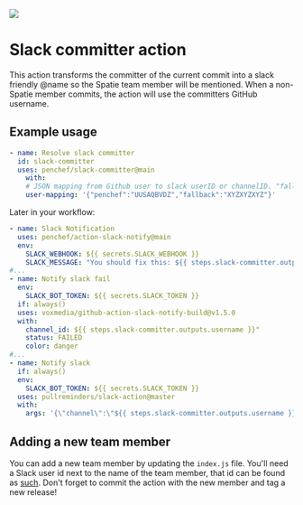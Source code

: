 
[<img src="https://github-ads.s3.eu-central-1.amazonaws.com/support-ukraine.svg?t=1" />](https://supportukrainenow.org)

# Slack committer action

This action transforms the committer of the current commit into a slack friendly @name so the Spatie team member will be mentioned. When a non-Spatie member commits, the action will use the committers GitHub username.

## Example usage

```yaml
- name: Resolve slack committer
  id: slack-committer
  uses: penchef/slack-committer@main
    with:
    # JSON mapping from Github user to slack userID or channelID. "fallback" is used when no
    user-mapping: '{"penchef":"UUSAQBVDZ","fallback":"XYZXYZXYZ"}'
```

Later in your workflow:

```yml
- name: Slack Notification
  uses: penchef/action-slack-notify@main
  env:
    SLACK_WEBHOOK: ${{ secrets.SLACK_WEBHOOK }}
    SLACK_MESSAGE: "You should fix this: ${{ steps.slack-committer.outputs.username }}"
#...
- name: Notify slack fail
  env:
    SLACK_BOT_TOKEN: ${{ secrets.SLACK_TOKEN }}
  if: always()
  uses: voxmedia/github-action-slack-notify-build@v1.5.0
  with:
    channel_id: ${{ steps.slack-committer.outputs.username }}"
    status: FAILED
    color: danger
#...
- name: Notify slack
  if: always()
  env:
    SLACK_BOT_TOKEN: ${{ secrets.SLACK_TOKEN }}
  uses: pullreminders/slack-action@master
  with:
    args: '{\"channel\":\"${{ steps.slack-committer.outputs.username }}"\",\"text\":\"Hello world\"}'
```

## Adding a new team member

You can add a new team member by updating the `index.js` file. You'll need a Slack user id next to the name of the team member, that id can be found as [such](https://help.workast.com/hc/en-us/articles/360027461274-How-to-find-a-Slack-user-ID). Don't forget to commit the action with the new member and tag a new release!
